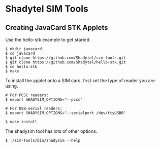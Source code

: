# Shadytel SIM Tools

## Creating JavaCard STK Applets

Use the hello-stk example to get started.

	$ mkdir javacard
	$ cd javacard
	$ git clone https://github.com/Shadytel/sim-tools.git
	$ git clone https://github.com/Shadytel/hello-stk.git
	$ cd hello-stk
	$ make
	
To install the applet onto a SIM card, first set the type of reader you are using.

	# For PCSC readers:
    $ export SHADYSIM_OPTIONS="--pcsc"

	# For USB-serial readers:
    $ export SHADYSIM_OPTIONS="--serialport /dev/ttyUSB0"

    $ make install
    
The shadysim tool has lots of other options.

    $ ./sim-tools/bin/shadysim --help